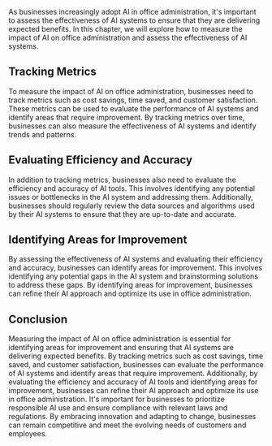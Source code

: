 
As businesses increasingly adopt AI in office administration, it's important to assess the effectiveness of AI systems to ensure that they are delivering expected benefits. In this chapter, we will explore how to measure the impact of AI on office administration and assess the effectiveness of AI systems.

Tracking Metrics
----------------

To measure the impact of AI on office administration, businesses need to track metrics such as cost savings, time saved, and customer satisfaction. These metrics can be used to evaluate the performance of AI systems and identify areas that require improvement. By tracking metrics over time, businesses can also measure the effectiveness of AI systems and identify trends and patterns.

Evaluating Efficiency and Accuracy
----------------------------------

In addition to tracking metrics, businesses also need to evaluate the efficiency and accuracy of AI tools. This involves identifying any potential issues or bottlenecks in the AI system and addressing them. Additionally, businesses should regularly review the data sources and algorithms used by their AI systems to ensure that they are up-to-date and accurate.

Identifying Areas for Improvement
---------------------------------

By assessing the effectiveness of AI systems and evaluating their efficiency and accuracy, businesses can identify areas for improvement. This involves identifying any potential gaps in the AI system and brainstorming solutions to address these gaps. By identifying areas for improvement, businesses can refine their AI approach and optimize its use in office administration.

Conclusion
----------

Measuring the impact of AI on office administration is essential for identifying areas for improvement and ensuring that AI systems are delivering expected benefits. By tracking metrics such as cost savings, time saved, and customer satisfaction, businesses can evaluate the performance of AI systems and identify areas that require improvement. Additionally, by evaluating the efficiency and accuracy of AI tools and identifying areas for improvement, businesses can refine their AI approach and optimize its use in office administration. It's important for businesses to prioritize responsible AI use and ensure compliance with relevant laws and regulations. By embracing innovation and adapting to change, businesses can remain competitive and meet the evolving needs of customers and employees.
